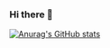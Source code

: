 ### Hi there 👋

[![Anurag's GitHub stats](https://github-readme-stats.vercel.app/api?Miseon=anuraghazra)](https://github.com/anuraghazra/github-readme-stats)

<!--
**bluebluerabbit/bluebluerabbit** is a ✨ _special_ ✨ repository because its `README.md` (this file) appears on your GitHub profile.

Here are some ideas to get you started:

- 🔭 I’m currently working on ...
- 🌱 I’m currently learning ...
- 👯 I’m looking to collaborate on ...
- 🤔 I’m looking for help with ...
- 💬 Ask me about ...
- 📫 How to reach me: ...
- 😄 Pronouns: ...
- ⚡ Fun fact: ...
-->
